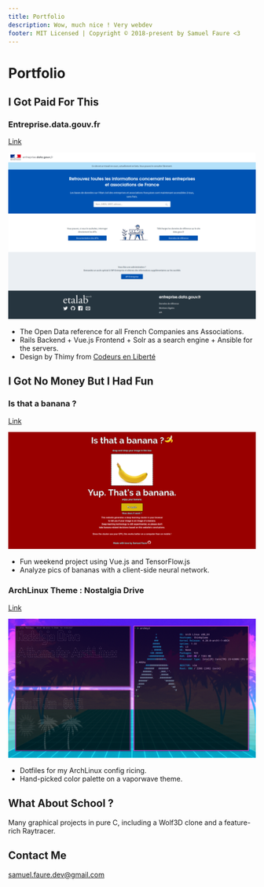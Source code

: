 ```yaml
---
title: Portfolio
description: Wow, much nice ! Very webdev
footer: MIT Licensed | Copyright © 2018-present by Samuel Faure <3
---
```

# Portfolio

## I Got Paid For This

### Entreprise.data.gouv.fr

[Link](https://entreprise.data.gouv.fr/)

![Portfolio_entreprise](./assets/portfolio_entreprise.png)

- The Open Data reference for all French Companies ans Associations.
- Rails Backend + Vue.js Frontend + Solr as a search engine + Ansible for the servers.
- Design by Thimy from [Codeurs en Liberté](https://www.xn--codeursenlibert-pnb.fr/)

## I Got No Money But I Had Fun

### Is that a banana ?

[Link](http://www.isthatabanana.com/)

![Portfolio_banana](./assets/portfolio_banana.png)

- Fun weekend project using Vue.js and TensorFlow.js
- Analyze pics of bananas with a client-side neural network.

### ArchLinux Theme : Nostalgia Drive

[Link](https://github.com/Samuelfaure/dotfiles_nostalgia_drive)

![Portfolio_archtheme](./assets/portfolio_archtheme.png)

- Dotfiles for my ArchLinux config ricing.
- Hand-picked color palette on a vaporwave theme.

## What About School ?

Many graphical projects in pure C, including a Wolf3D clone and a feature-rich Raytracer.

## Contact Me

[samuel.faure.dev@gmail.com](mailto:samuel.faure.dev@gmail.com)